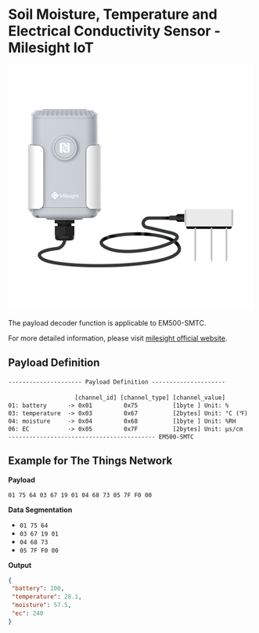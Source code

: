 # Soil Moisture, Temperature and Electrical Conductivity Sensor - Milesight IoT
![EM500-SMTC](EM500-SMTC.png)

The payload decoder function is applicable to EM500-SMTC. 

For more detailed information, please visit [milesight official website](https://www.milesight-iot.com).


## Payload Definition

 ```
--------------------- Payload Definition ---------------------

                    [channel_id] [channel_type] [channel_value]
 01: battery      -> 0x01         0x75          [1byte ] Unit: %
 03: temperature  -> 0x03         0x67          [2bytes] Unit: °C (℉)
 04: moisture     -> 0x04         0x68          [1byte ] Unit: %RH
 06: EC           -> 0x05         0x7F          [2bytes] Unit: µs/cm
 ------------------------------------------ EM500-SMTC
 ```

## Example for The Things Network

**Payload**
```
01 75 64 03 67 19 01 04 68 73 05 7F F0 00
```



**Data Segmentation**

   - `01 75 64`
   - `03 67 19 01`
   - `04 68 73`
   - `05 7F F0 00`



**Output**

 ```json
{
  "battery": 100,
  "temperature": 28.1,
  "moisture": 57.5,
  "ec": 240
}
 ```
